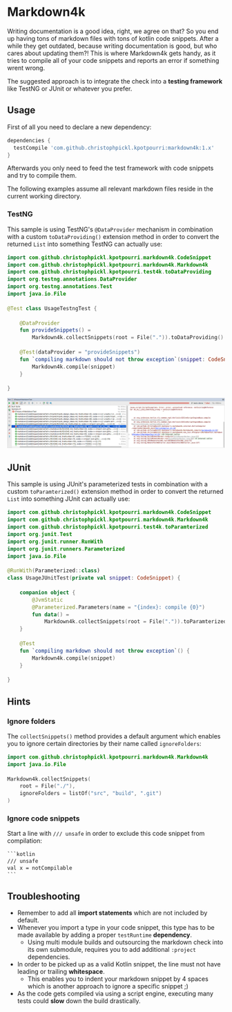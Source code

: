 # Markdown4k

Writing documentation is a good idea, right, we agree on that? So you end up having tons of markdown files with tons of kotlin code snippets.
After a while they get outdated, because writing documentation is good, but who cares about updating them?!
This is where Markdown4k gets handy, as it tries to compile all of your code snippets and reports an error if something wrent wrong. 
 
The suggested approach is to integrate the check into a **testing framework** like TestNG or JUnit or whatever you prefer.

## Usage

First of all you need to declare a new dependency:

```groovy
dependencies {
  testCompile 'com.github.christophpickl.kpotpourri:markdown4k:1.x'
}
```

Afterwards you only need to feed the test framework with code snippets and try to compile them.

The following examples assume all relevant markdown files reside in the current working directory.

### TestNG

This sample is using TestNG's `@DataProvider` mechanism in combination with a custom `toDataProviding()` 
extension method in order to convert the returned `List` into something TestNG can actually use:

```kotlin
import com.github.christophpickl.kpotpourri.markdown4k.CodeSnippet
import com.github.christophpickl.kpotpourri.markdown4k.Markdown4k
import com.github.christophpickl.kpotpourri.test4k.toDataProviding
import org.testng.annotations.DataProvider
import org.testng.annotations.Test
import java.io.File

@Test class UsageTestngTest {

    @DataProvider
    fun provideSnippets() = 
        Markdown4k.collectSnippets(root = File(".")).toDataProviding()

    @Test(dataProvider = "provideSnippets")
    fun `compiling markdown should not throw exception`(snippet: CodeSnippet) {
        Markdown4k.compile(snippet)
    }

}
```

![IntelliJ Screenshot using TestNG](https://github.com/christophpickl/kpotpourri/raw/master/doc/images/markdown4k-screenshot_intellij_run.png)

## JUnit

This sample is using JUnit's parameterized tests in combination with a custom `toParamterized()` 
extension method in order to convert the returned `List` into something JUnit can actually use:

```kotlin
import com.github.christophpickl.kpotpourri.markdown4k.CodeSnippet
import com.github.christophpickl.kpotpourri.markdown4k.Markdown4k
import com.github.christophpickl.kpotpourri.test4k.toParamterized
import org.junit.Test
import org.junit.runner.RunWith
import org.junit.runners.Parameterized
import java.io.File

@RunWith(Parameterized::class)
class UsageJUnitTest(private val snippet: CodeSnippet) {

    companion object {
        @JvmStatic
        @Parameterized.Parameters(name = "{index}: compile {0}")
        fun data() =
            Markdown4k.collectSnippets(root = File(".")).toParamterized()
    }

    @Test
    fun `compiling markdown should not throw exception`() {
        Markdown4k.compile(snippet)
    }

}
```

## Hints

### Ignore folders

The `collectSnippets()` method provides a default argument which enables you to ignore certain directories by their name called `ignoreFolders`:

```kotlin
import com.github.christophpickl.kpotpourri.markdown4k.Markdown4k
import java.io.File

Markdown4k.collectSnippets(
    root = File("./"),
    ignoreFolders = listOf("src", "build", ".git")
)
```
    
### Ignore code snippets

Start a line with `/// unsafe` in order to exclude this code snippet from compilation:

    ```kotlin
    /// unsafe
    val x = notCompilable
    ```

## Troubleshooting

* Remember to add all **import statements** which are not included by default.
* Whenever you import a type in your code snippet, this type has to be made available by adding a proper `testRuntime` **dependency**.
    * Using multi module builds and outsourcing the markdown check into its own submodule, requires you to add additional `:project` dependencies.
* In order to be picked up as a valid Kotlin snippet, the line must not have leading or trailing **whitespace**.
    * This enables you to indent your markdown snippet by 4 spaces which is another approach to ignore a specific snippet ;)
* As the code gets compiled via using a script engine, executing many tests could **slow**  down the build drastically.
